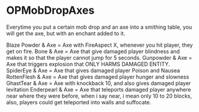 # OPMobDropAxes
Everytime you put a certain mob drop and an axe into a smithing table, you will get the axe, but with an enchant added to it.

Blaze Powder & Axe = Axe with FireAspect X, whenever you hit player, they get on fire.
Bone & Axe = Axe that give damaged player blindness and makes it so that the player cannot jump for 5 seconds.
Gunpowder & Axe = Axe that triggers explosion that ONLY HARMS DAMAGED ENTITY.
SpiderEye & Axe = Axe that gives damaged player Poison and Nausea RottenFlesh & Axe = Axe that gives damaged player hunger and slowness GhastTear & Axe = Axe with knockback 10, and also gives damaged player levitation
Enderpearl & Axe = Axe that teleports damaged player anywhere near where they were before, when i say near, i mean only 10 to 20 blocks, also, players could get teleported into walls and suffocate.
